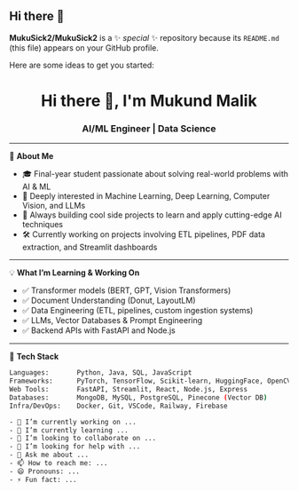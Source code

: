 ## Hi there 👋


**MukuSick2/MukuSick2** is a ✨ _special_ ✨ repository because its `README.md` (this file) appears on your GitHub profile.

Here are some ideas to get you started:
<h1 align="center">Hi there 👋, I'm Mukund Malik</h1>
<h3 align="center">AI/ML Engineer | Data Science </h3>

---

🚀 **About Me**
- 🎓 Final-year student passionate about solving real-world problems with AI & ML
- 🤖 Deeply interested in Machine Learning, Deep Learning, Computer Vision, and LLMs
- 🧠 Always building cool side projects to learn and apply cutting-edge AI techniques
- 🛠️ Currently working on projects involving ETL pipelines, PDF data extraction, and Streamlit dashboards

---

💡 **What I’m Learning & Working On**
- ✅ Transformer models (BERT, GPT, Vision Transformers)
- ✅ Document Understanding (Donut, LayoutLM)
- ✅ Data Engineering (ETL, pipelines, custom ingestion systems)
- ✅ LLMs, Vector Databases & Prompt Engineering
- ✅ Backend APIs with FastAPI and Node.js

---

🧰 **Tech Stack**
```bash  
Languages:       Python, Java, SQL, JavaScript
Frameworks:      PyTorch, TensorFlow, Scikit-learn, HuggingFace, OpenCV
Web Tools:       FastAPI, Streamlit, React, Node.js, Express
Databases:       MongoDB, MySQL, PostgreSQL, Pinecone (Vector DB)
Infra/DevOps:    Docker, Git, VSCode, Railway, Firebase

- 🔭 I’m currently working on ...
- 🌱 I’m currently learning ...
- 👯 I’m looking to collaborate on ...
- 🤔 I’m looking for help with ...
- 💬 Ask me about ...
- 📫 How to reach me: ...
- 😄 Pronouns: ...
- ⚡ Fun fact: ...
